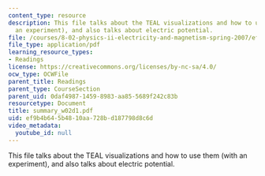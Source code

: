 ```yaml
---
content_type: resource
description: This file talks about the TEAL visualizations and how to use them (with
  an experiment), and also talks about electric potential.
file: /courses/8-02-physics-ii-electricity-and-magnetism-spring-2007/ef9b4b645b4810aa728bd187798d8c6d_summary_w02d1.pdf
file_type: application/pdf
learning_resource_types:
- Readings
license: https://creativecommons.org/licenses/by-nc-sa/4.0/
ocw_type: OCWFile
parent_title: Readings
parent_type: CourseSection
parent_uid: 0daf4987-1459-8983-aa85-5689f242c83b
resourcetype: Document
title: summary_w02d1.pdf
uid: ef9b4b64-5b48-10aa-728b-d187798d8c6d
video_metadata:
  youtube_id: null
---
```

This file talks about the TEAL visualizations and how to use them (with an experiment), and also talks about electric potential.